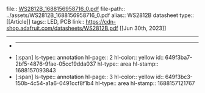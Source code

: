 file:: [WS2812B_1688156958716_0.pdf](../assets/WS2812B_1688156958716_0.pdf)
file-path:: ../assets/WS2812B_1688156958716_0.pdf
alias:: WS2812B datasheet
type:: [[Article]]
tags:: LED, PCB
link:: https://cdn-shop.adafruit.com/datasheets/WS2812B.pdf
[[Jun 30th, 2023]]
***

- ***
- [:span]
  ls-type:: annotation
  hl-page:: 2
  hl-color:: yellow
  id:: 649f3ba7-2bf5-4876-9fae-05cc19dda037
  hl-type:: area
  hl-stamp:: 1688157093843
- [:span]
  ls-type:: annotation
  hl-page:: 3
  hl-color:: yellow
  id:: 649f3bc3-150b-4c54-a1a6-0491ccf8f1b4
  hl-type:: area
  hl-stamp:: 1688157121767